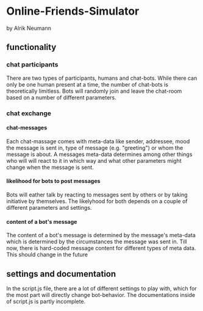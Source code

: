 # Online-Friends-Simulator

by Alrik Neumann

## functionality

### chat participants

There are two types of participants, humans and chat-bots. While there can only be one human present at a time, the number of chat-bots is theoretically limitless. Bots will randomly join and leave the chat-room based on a number of different parameters.

### chat exchange

#### chat-messages

Each chat-massage comes with meta-data like sender, addressee, mood the message is sent in, type of message (e.g. "greeting") or whom the message is about. A messages meta-data determines among other things who will will react to it in which way and what other parameters might change when the message is sent.

#### likelihood for bots to post messages

Bots will eather talk by reacting to messages sent by others or by taking initiative by themselves.
The likelyhood for both depends on a couple of different parameters and settings.

#### content of a bot's message

The content of a bot's message is determined by the message's meta-data which is determined by the circumstances the message was sent in.
Till now, there is hard-coded message content for different types of meta data. This should change in the future

## settings and documentation

In the script.js file, there are a lot of different settings to play with, which for the most part will directly change bot-behavior.
The documentations inside of script.js is partly incomplete.
